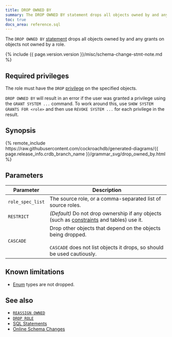 ```yaml
---
title: DROP OWNED BY
summary: The DROP OWNED BY statement drops all objects owned by and any grants on objects not owned by a role.
toc: true
docs_area: reference.sql
---
```


The `DROP OWNED BY` [statement](sql-statements.html) drops all objects owned by and any grants on objects not owned by a role.

{% include {{ page.version.version }}/misc/schema-change-stmt-note.md %}

## Required privileges

The role must have the `DROP` [privilege](security-reference/authorization.html#managing-privileges) on the specified objects.

`DROP OWNED BY` will result in an error if the user was granted a privilege using the `GRANT SYSTEM ...` command. To work around this, use `SHOW SYSTEM GRANTS FOR <role>` and then use `REVOKE SYSTEM ...` for each privilege in the result.

## Synopsis

<div>{% remote_include https://raw.githubusercontent.com/cockroachdb/generated-diagrams/{{ page.release_info.crdb_branch_name }}/grammar_svg/drop_owned_by.html %}</div>

## Parameters

 Parameter | Description
-----------|------------
`role_spec_list` | The source role, or a comma-separated list of source roles.
`RESTRICT` | _(Default)_ Do not drop ownership if any objects (such as [constraints](constraints.html) and tables) use it.
`CASCADE` | Drop other objects that depend on the objects being dropped.<br><br>`CASCADE` does not list objects it drops, so should be used cautiously.


## Known limitations

- [Enum](enum.html) types are not dropped.

## See also
- [`REASSIGN OWNED`](reassign-owned.html)
- [`DROP ROLE`](drop-role.html)
- [SQL Statements](sql-statements.html)
- [Online Schema Changes](online-schema-changes.html)
